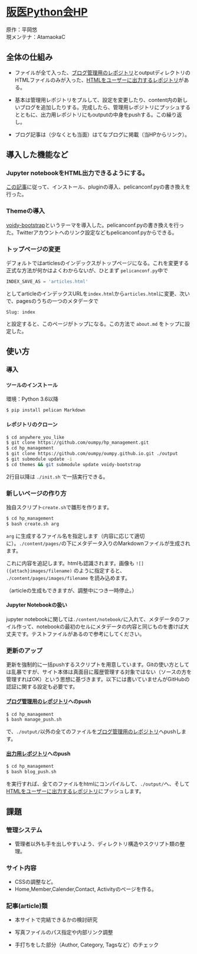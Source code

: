 # [阪医Python会HP](https://oumpy.github.io/)

原作：平岡悠  
現メンテナ：AtamaokaC

## 全体の仕組み

- ファイルが全て入った、[ブログ管理用のレポジトリ](https://github.com/oumpy/hp_management)とoutputディレクトリのHTMLファイルのみが入った、[HTMLをユーザーに出力するレポジトリ](https://github.com/oumpy/oumpy.github.io)がある。

- 基本は管理用レポジトリをプルして、設定を変更したり、content内の新しいブログを追加したりする。完成したら、管理用レポジトリにプッシュするとともに、出力用レポジトリにもoutputの中身をpushする。この繰り返し。

- ブログ記事は（少なくとも当面）はてなブログに掲載（当HPからリンク）。

## 導入した機能など

### Jupyter notebookをHTML出力できるようにする。

[この記事](https://qiita.com/driller/items/49a990cbdfb51afed620)に従って、インストール、pluginの導入、pelicanconf.pyの書き換えを行った。

### Themeの導入

[voidy-bootstrap](https://github.com/robulouski/voidy-bootstrap)というテーマを導入した。pelicanconf.pyの書き換えを行った。Twitterアカウントへのリンク設定などもpelicanconf.pyからできる。

### トップページの変更

デフォルトではarticlesのインデックスがトップページになる。これを変更する正式な方法が何かはよくわからないが、ひとまず `pelicanconf.py`中で

```python
INDEX_SAVE_AS = 'articles.html'
```

としてarticleのインデックスURLを`index.html`から`articles.html`に変更、次いで、pagesのうちの一つのメタデータで

```
Slug: index
```

と設定すると、このページがトップになる。この方法で `about.md` をトップに設定した。

## 使い方

### 導入

#### ツールのインストール

環境：Python 3.6以降

```bash
$ pip install pelican Markdown
```

#### レポジトリのクローン

```bash
$ cd anywhere_you_like
$ git clone https://github.com/oumpy/hp_management.git
$ cd hp_management
$ git clone https://github.com/oumpy/oumpy.github.io.git ./output
$ git submodule update -i
$ cd themes && git submodule update voidy-bootstrap
```

2行目以降は  `./init.sh` で一括実行できる。

### 新しいページの作り方

独自スクリプト`create.sh`で雛形を作ります。

```bash
$ cd hp_management
$ bash create.sh arg
```
`arg` に生成するファイル名を指定します（内容に応じて適切に）。`./content/pages/`の下にメタデータ入りのMarkdownファイルが生成されます。

これに内容を追記します。htmlも認識されます。画像も `![]({attach}images/filename)` のように指定すると、 `./content/pages/images/filename` を読み込めます。

（articleの生成もできますが、調整中につき一時停止。）

#### Jupyter Notebookの扱い

jupyter notebookに関しては`./content/notebook/`に入れて、メタデータのファイル作って、notebookの最初のセルにメタデータの内容と同じものを書けば大丈夫です。テストファイルがあるので参考にしてください。

### 更新のアップ

更新を強制的に一括pushするスクリプトを用意しています。Gitの使い方としては乱暴ですが、サイト本体は真面目に履歴管理する対象ではない（ソースの方を管理すればOK）という思想に基づきます。以下には書いていませんがGitHubの認証に関する設定も必要です。

#### [ブログ管理用のレポジトリ](https://github.com/oumpy/hp_management)へのpush

```bash
$ cd hp_management
$ bash manage_push.sh
```
で、`./output/`以外の全てのファイルを[ブログ管理用のレポジトリ](https://github.com/oumpy/hp_management)へpushします。

#### [出力用レポジトリ](https://github.com/oumpy/oumpy.github.io)へのpush

```bash
$ cd hp_management
$ bash blog_push.sh
```
を実行すれば、全てのファイルをhtmlにコンパイルして、`./output/`へ、そして[HTMLをユーザーに出力するレポジトリ](https://github.com/oumpy/oumpy.github.io)にプッシュします。


## 課題
### 管理システム

- 管理者以外も手を出しやすいよう、ディレクトリ構造やスクリプト類の整理。

### サイト内容

- CSSの調整など。
- Home,Member,Calender,Contact, Activityのページを作る。

### 記事(article)類

- 本サイトで完結できるかの検討研究
- 写真ファイルのパス指定や内部リンク調整

- 手打ちをした部分（Author, Category, Tagsなど）のチェック

